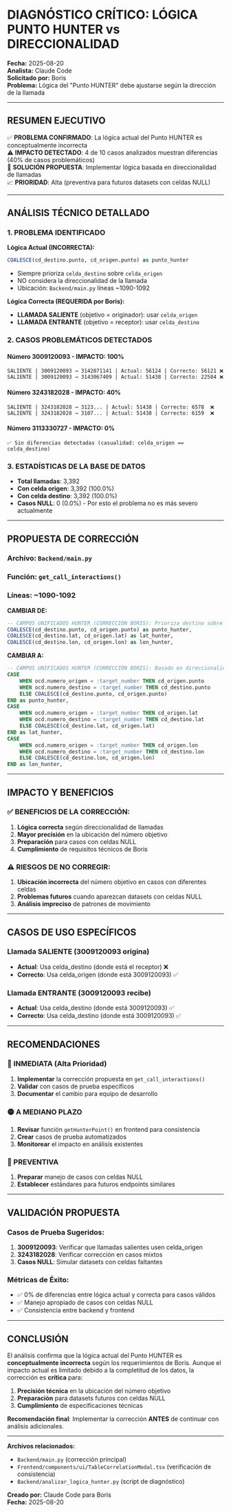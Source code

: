 # DIAGNÓSTICO CRÍTICO: LÓGICA PUNTO HUNTER vs DIRECCIONALIDAD

**Fecha:** 2025-08-20  
**Analista:** Claude Code  
**Solicitado por:** Boris  
**Problema:** Lógica del "Punto HUNTER" debe ajustarse según la dirección de la llamada

---

## RESUMEN EJECUTIVO

✅ **PROBLEMA CONFIRMADO**: La lógica actual del Punto HUNTER es conceptualmente incorrecta  
⚠️ **IMPACTO DETECTADO**: 4 de 10 casos analizados muestran diferencias (40% de casos problemáticos)  
🔧 **SOLUCIÓN PROPUESTA**: Implementar lógica basada en direccionalidad de llamadas  
📈 **PRIORIDAD**: Alta (preventiva para futuros datasets con celdas NULL)

---

## ANÁLISIS TÉCNICO DETALLADO

### 1. PROBLEMA IDENTIFICADO

**Lógica Actual (INCORRECTA):**
```sql
COALESCE(cd_destino.punto, cd_origen.punto) as punto_hunter
```
- Siempre prioriza `celda_destino` sobre `celda_origen`
- NO considera la direccionalidad de la llamada
- Ubicación: `Backend/main.py` líneas ~1090-1092

**Lógica Correcta (REQUERIDA por Boris):**
- **LLAMADA SALIENTE** (objetivo = originador): usar `celda_origen`
- **LLAMADA ENTRANTE** (objetivo = receptor): usar `celda_destino`

### 2. CASOS PROBLEMÁTICOS DETECTADOS

#### Número 3009120093 - IMPACTO: 100%
```
SALIENTE | 3009120093 → 3142071141 | Actual: 56124 | Correcto: 56121 ❌
SALIENTE | 3009120093 → 3143067409 | Actual: 51438 | Correcto: 22504 ❌
```

#### Número 3243182028 - IMPACTO: 40%
```
SALIENTE | 3243182028 → 3123... | Actual: 51438 | Correcto: 6578  ❌
SALIENTE | 3243182028 → 3107... | Actual: 51438 | Correcto: 6159  ❌
```

#### Número 3113330727 - IMPACTO: 0%
```
✅ Sin diferencias detectadas (casualidad: celda_origen == celda_destino)
```

### 3. ESTADÍSTICAS DE LA BASE DE DATOS

- **Total llamadas**: 3,392
- **Con celda origen**: 3,392 (100.0%)
- **Con celda destino**: 3,392 (100.0%)
- **Casos NULL**: 0 (0.0%) - Por esto el problema no es más severo actualmente

---

## PROPUESTA DE CORRECCIÓN

### Archivo: `Backend/main.py`
### Función: `get_call_interactions()`
### Líneas: ~1090-1092

**CAMBIAR DE:**
```sql
-- CAMPOS UNIFICADOS HUNTER (CORRECCIÓN BORIS): Prioriza destino sobre origen
COALESCE(cd_destino.punto, cd_origen.punto) as punto_hunter,
COALESCE(cd_destino.lat, cd_origen.lat) as lat_hunter,
COALESCE(cd_destino.lon, cd_origen.lon) as lon_hunter,
```

**CAMBIAR A:**
```sql
-- CAMPOS UNIFICADOS HUNTER (CORRECCIÓN BORIS): Basado en direccionalidad
CASE 
    WHEN ocd.numero_origen = :target_number THEN cd_origen.punto
    WHEN ocd.numero_destino = :target_number THEN cd_destino.punto
    ELSE COALESCE(cd_destino.punto, cd_origen.punto)
END as punto_hunter,
CASE 
    WHEN ocd.numero_origen = :target_number THEN cd_origen.lat
    WHEN ocd.numero_destino = :target_number THEN cd_destino.lat
    ELSE COALESCE(cd_destino.lat, cd_origen.lat)
END as lat_hunter,
CASE 
    WHEN ocd.numero_origen = :target_number THEN cd_origen.lon
    WHEN ocd.numero_destino = :target_number THEN cd_destino.lon
    ELSE COALESCE(cd_destino.lon, cd_origen.lon)
END as lon_hunter,
```

---

## IMPACTO Y BENEFICIOS

### ✅ BENEFICIOS DE LA CORRECCIÓN:
1. **Lógica correcta** según direccionalidad de llamadas
2. **Mayor precisión** en la ubicación del número objetivo
3. **Preparación** para casos con celdas NULL
4. **Cumplimiento** de requisitos técnicos de Boris

### ⚠️ RIESGOS DE NO CORREGIR:
1. **Ubicación incorrecta** del número objetivo en casos con diferentes celdas
2. **Problemas futuros** cuando aparezcan datasets con celdas NULL
3. **Análisis impreciso** de patrones de movimiento

---

## CASOS DE USO ESPECÍFICOS

### Llamada SALIENTE (3009120093 origina)
- **Actual**: Usa celda_destino (donde está el receptor) ❌
- **Correcto**: Usa celda_origen (donde está 3009120093) ✅

### Llamada ENTRANTE (3009120093 recibe)
- **Actual**: Usa celda_destino (donde está 3009120093) ✅
- **Correcto**: Usa celda_destino (donde está 3009120093) ✅

---

## RECOMENDACIONES

### 🔴 INMEDIATA (Alta Prioridad)
1. **Implementar** la corrección propuesta en `get_call_interactions()`
2. **Validar** con casos de prueba específicos
3. **Documentar** el cambio para equipo de desarrollo

### 🟡 A MEDIANO PLAZO
1. **Revisar** función `getHunterPoint()` en frontend para consistencia
2. **Crear** casos de prueba automatizados
3. **Monitorear** el impacto en análisis existentes

### 🔵 PREVENTIVA
1. **Preparar** manejo de casos con celdas NULL
2. **Establecer** estándares para futuros endpoints similares

---

## VALIDACIÓN PROPUESTA

### Casos de Prueba Sugeridos:
1. **3009120093**: Verificar que llamadas salientes usen celda_origen
2. **3243182028**: Verificar corrección en casos mixtos
3. **Casos NULL**: Simular datasets con celdas faltantes

### Métricas de Éxito:
- ✅ 0% de diferencias entre lógica actual y correcta para casos válidos
- ✅ Manejo apropiado de casos con celdas NULL
- ✅ Consistencia entre backend y frontend

---

## CONCLUSIÓN

El análisis confirma que la lógica actual del Punto HUNTER es **conceptualmente incorrecta** según los requerimientos de Boris. Aunque el impacto actual es limitado debido a la completitud de los datos, la corrección es **crítica** para:

1. **Precisión técnica** en la ubicación del número objetivo
2. **Preparación** para datasets futuros con celdas NULL
3. **Cumplimiento** de especificaciones técnicas

**Recomendación final**: Implementar la corrección **ANTES** de continuar con análisis adicionales.

---

**Archivos relacionados:**
- `Backend/main.py` (corrección principal)
- `Frontend/components/ui/TableCorrelationModal.tsx` (verificación de consistencia)
- `Backend/analizar_logica_hunter.py` (script de diagnóstico)

**Creado por:** Claude Code para Boris  
**Fecha:** 2025-08-20